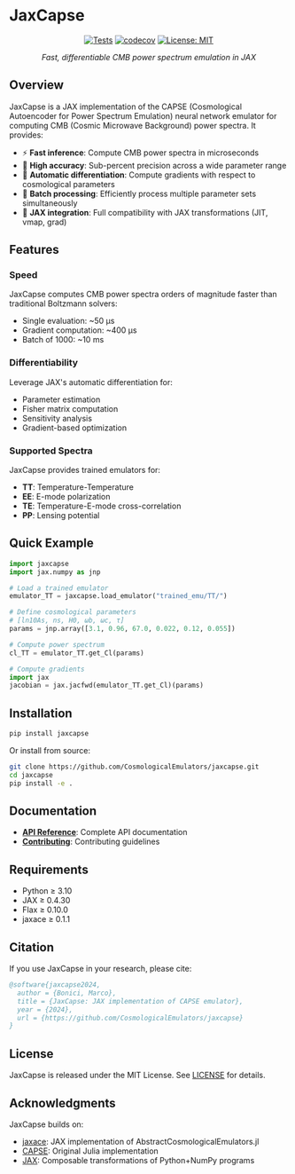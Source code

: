 # JaxCapse

<div align="center">

[![Tests](https://github.com/CosmologicalEmulators/jaxcapse/actions/workflows/tests.yml/badge.svg)](https://github.com/CosmologicalEmulators/jaxcapse/actions/workflows/tests.yml)
[![codecov](https://codecov.io/gh/CosmologicalEmulators/jaxcapse/branch/main/graph/badge.svg)](https://codecov.io/gh/CosmologicalEmulators/jaxcapse)
[![License: MIT](https://img.shields.io/badge/License-MIT-yellow.svg)](https://opensource.org/licenses/MIT)

*Fast, differentiable CMB power spectrum emulation in JAX*

</div>

## Overview

JaxCapse is a JAX implementation of the CAPSE (Cosmological Autoencoder for Power Spectrum Emulation) neural network emulator for computing CMB (Cosmic Microwave Background) power spectra. It provides:

- ⚡ **Fast inference**: Compute CMB power spectra in microseconds
- 🎯 **High accuracy**: Sub-percent precision across a wide parameter range
- 🔄 **Automatic differentiation**: Compute gradients with respect to cosmological parameters
- 🚀 **Batch processing**: Efficiently process multiple parameter sets simultaneously
- 🔧 **JAX integration**: Full compatibility with JAX transformations (JIT, vmap, grad)

## Features

### Speed
JaxCapse computes CMB power spectra orders of magnitude faster than traditional Boltzmann solvers:

- Single evaluation: ~50 μs
- Gradient computation: ~400 μs
- Batch of 1000: ~10 ms

### Differentiability
Leverage JAX's automatic differentiation for:

- Parameter estimation
- Fisher matrix computation
- Sensitivity analysis
- Gradient-based optimization

### Supported Spectra
JaxCapse provides trained emulators for:

- **TT**: Temperature-Temperature
- **EE**: E-mode polarization
- **TE**: Temperature-E-mode cross-correlation
- **PP**: Lensing potential

## Quick Example

```python
import jaxcapse
import jax.numpy as jnp

# Load a trained emulator
emulator_TT = jaxcapse.load_emulator("trained_emu/TT/")

# Define cosmological parameters
# [ln10As, ns, H0, ωb, ωc, τ]
params = jnp.array([3.1, 0.96, 67.0, 0.022, 0.12, 0.055])

# Compute power spectrum
cl_TT = emulator_TT.get_Cl(params)

# Compute gradients
import jax
jacobian = jax.jacfwd(emulator_TT.get_Cl)(params)
```

## Installation

```bash
pip install jaxcapse
```

Or install from source:

```bash
git clone https://github.com/CosmologicalEmulators/jaxcapse.git
cd jaxcapse
pip install -e .
```

## Documentation

- **[API Reference](api.md)**: Complete API documentation
- **[Contributing](contributing.md)**: Contributing guidelines

## Requirements

- Python ≥ 3.10
- JAX ≥ 0.4.30
- Flax ≥ 0.10.0
- jaxace ≥ 0.1.1

## Citation

If you use JaxCapse in your research, please cite:

```bibtex
@software{jaxcapse2024,
  author = {Bonici, Marco},
  title = {JaxCapse: JAX implementation of CAPSE emulator},
  year = {2024},
  url = {https://github.com/CosmologicalEmulators/jaxcapse}
}
```

## License

JaxCapse is released under the MIT License. See [LICENSE](https://github.com/CosmologicalEmulators/jaxcapse/blob/main/LICENSE) for details.

## Acknowledgments

JaxCapse builds on:

- [jaxace](https://github.com/CosmologicalEmulators/jaxace): JAX implementation of AbstractCosmologicalEmulators.jl
- [CAPSE](https://github.com/CosmologicalEmulators/Capse.jl): Original Julia implementation
- [JAX](https://github.com/google/jax): Composable transformations of Python+NumPy programs
